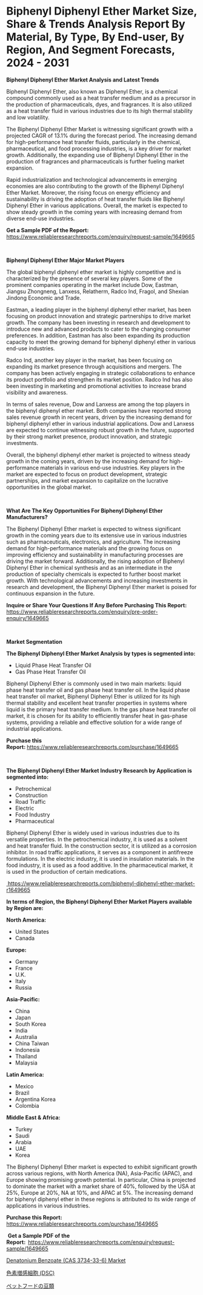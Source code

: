 <p><h1>Biphenyl Diphenyl Ether Market Size, Share & Trends Analysis Report By Material, By Type, By End-user, By Region, And Segment Forecasts, 2024 - 2031</h1></p><p><strong>Biphenyl Diphenyl Ether Market Analysis and Latest Trends</strong></p>
<p><p>Biphenyl Diphenyl Ether, also known as Diphenyl Ether, is a chemical compound commonly used as a heat transfer medium and as a precursor in the production of pharmaceuticals, dyes, and fragrances. It is also utilized as a heat transfer fluid in various industries due to its high thermal stability and low volatility.</p><p>The Biphenyl Diphenyl Ether Market is witnessing significant growth with a projected CAGR of 13.1% during the forecast period. The increasing demand for high-performance heat transfer fluids, particularly in the chemical, pharmaceutical, and food processing industries, is a key driver for market growth. Additionally, the expanding use of Biphenyl Diphenyl Ether in the production of fragrances and pharmaceuticals is further fueling market expansion.</p><p>Rapid industrialization and technological advancements in emerging economies are also contributing to the growth of the Biphenyl Diphenyl Ether Market. Moreover, the rising focus on energy efficiency and sustainability is driving the adoption of heat transfer fluids like Biphenyl Diphenyl Ether in various applications. Overall, the market is expected to show steady growth in the coming years with increasing demand from diverse end-use industries.</p></p>
<p><strong>Get a Sample PDF of the Report:&nbsp;</strong> <a href="https://www.reliableresearchreports.com/enquiry/request-sample/1649665">https://www.reliableresearchreports.com/enquiry/request-sample/1649665</a></p>
<p>&nbsp;</p>
<p><strong>Biphenyl Diphenyl Ether Major Market Players</strong></p>
<p><p>The global biphenyl diphenyl ether market is highly competitive and is characterized by the presence of several key players. Some of the prominent companies operating in the market include Dow, Eastman, Jiangsu Zhongneng, Lanxess, Relatherm, Radco Ind, Fragol, and Shexian Jindong Economic and Trade.</p><p>Eastman, a leading player in the biphenyl diphenyl ether market, has been focusing on product innovation and strategic partnerships to drive market growth. The company has been investing in research and development to introduce new and advanced products to cater to the changing consumer preferences. In addition, Eastman has also been expanding its production capacity to meet the growing demand for biphenyl diphenyl ether in various end-use industries.</p><p>Radco Ind, another key player in the market, has been focusing on expanding its market presence through acquisitions and mergers. The company has been actively engaging in strategic collaborations to enhance its product portfolio and strengthen its market position. Radco Ind has also been investing in marketing and promotional activities to increase brand visibility and awareness.</p><p>In terms of sales revenue, Dow and Lanxess are among the top players in the biphenyl diphenyl ether market. Both companies have reported strong sales revenue growth in recent years, driven by the increasing demand for biphenyl diphenyl ether in various industrial applications. Dow and Lanxess are expected to continue witnessing robust growth in the future, supported by their strong market presence, product innovation, and strategic investments.</p><p>Overall, the biphenyl diphenyl ether market is projected to witness steady growth in the coming years, driven by the increasing demand for high-performance materials in various end-use industries. Key players in the market are expected to focus on product development, strategic partnerships, and market expansion to capitalize on the lucrative opportunities in the global market.</p></p>
<p>&nbsp;</p>
<p><strong>What Are The Key Opportunities For Biphenyl Diphenyl Ether Manufacturers?</strong></p>
<p><p>The Biphenyl Diphenyl Ether market is expected to witness significant growth in the coming years due to its extensive use in various industries such as pharmaceuticals, electronics, and agriculture. The increasing demand for high-performance materials and the growing focus on improving efficiency and sustainability in manufacturing processes are driving the market forward. Additionally, the rising adoption of Biphenyl Diphenyl Ether in chemical synthesis and as an intermediate in the production of specialty chemicals is expected to further boost market growth. With technological advancements and increasing investments in research and development, the Biphenyl Diphenyl Ether market is poised for continuous expansion in the future.</p></p>
<p><strong>Inquire or Share Your Questions If Any Before Purchasing This Report:</strong> <a href="https://www.reliableresearchreports.com/enquiry/pre-order-enquiry/1649665">https://www.reliableresearchreports.com/enquiry/pre-order-enquiry/1649665</a></p>
<p>&nbsp;</p>
<p><strong>Market Segmentation</strong></p>
<p><strong>The Biphenyl Diphenyl Ether Market Analysis by types is segmented into:</strong></p>
<p><ul><li>Liquid Phase Heat Transfer Oil</li><li>Gas Phase Heat Transfer Oil</li></ul></p>
<p><p>Biphenyl Diphenyl Ether is commonly used in two main markets: liquid phase heat transfer oil and gas phase heat transfer oil. In the liquid phase heat transfer oil market, Biphenyl Diphenyl Ether is utilized for its high thermal stability and excellent heat transfer properties in systems where liquid is the primary heat transfer medium. In the gas phase heat transfer oil market, it is chosen for its ability to efficiently transfer heat in gas-phase systems, providing a reliable and effective solution for a wide range of industrial applications.</p></p>
<p><strong>Purchase this Report:&nbsp;</strong><a href="https://www.reliableresearchreports.com/purchase/1649665">https://www.reliableresearchreports.com/purchase/1649665</a></p>
<p>&nbsp;</p>
<p><strong>The Biphenyl Diphenyl Ether Market Industry Research by Application is segmented into:</strong></p>
<p><ul><li>Petrochemical</li><li>Construction</li><li>Road Traffic</li><li>Electric</li><li>Food Industry</li><li>Pharmaceutical</li></ul></p>
<p><p>Biphenyl Diphenyl Ether is widely used in various industries due to its versatile properties. In the petrochemical industry, it is used as a solvent and heat transfer fluid. In the construction sector, it is utilized as a corrosion inhibitor. In road traffic applications, it serves as a component in antifreeze formulations. In the electric industry, it is used in insulation materials. In the food industry, it is used as a food additive. In the pharmaceutical market, it is used in the production of certain medications.</p></p>
<p><a href="https://www.reliableresearchreports.com/biphenyl-diphenyl-ether-market-r1649665">&nbsp;https://www.reliableresearchreports.com/biphenyl-diphenyl-ether-market-r1649665</a></p>
<p><strong>In terms of Region, the Biphenyl Diphenyl Ether Market Players available by Region are:</strong></p>
<p>
    <p> <strong> North America: </strong>
        <ul>
            <li>United States</li>
            <li>Canada</li>
        </ul>
        </p> 
    <p> <strong> Europe: </strong>
        <ul>
            <li>Germany</li>
            <li>France</li>
            <li>U.K.</li>
            <li>Italy</li>
            <li>Russia</li>
        </ul>
        </p> 
    <p> <strong> Asia-Pacific: </strong>
        <ul>
            <li>China</li>
            <li>Japan</li>
            <li>South Korea</li>
            <li>India</li>
            <li>Australia</li>
            <li>China Taiwan</li>
            <li>Indonesia</li>
            <li>Thailand</li>
            <li>Malaysia</li>
        </ul>
        </p> 
    <p> <strong> Latin America: </strong>
        <ul>
            <li>Mexico</li>
            <li>Brazil</li>
            <li>Argentina Korea</li>
            <li>Colombia</li>
        </ul>
        </p> 
    <p> <strong> Middle East & Africa: </strong>
        <ul>
            <li>Turkey</li>
            <li>Saudi</li>
            <li>Arabia</li>
            <li>UAE</li>
            <li>Korea</li>
        </ul>
    </p>
    </p>
<p><p>The Biphenyl Diphenyl Ether market is expected to exhibit significant growth across various regions, with North America (NA), Asia-Pacific (APAC), and Europe showing promising growth potential. In particular, China is projected to dominate the market with a market share of 40%, followed by the USA at 25%, Europe at 20%, NA at 10%, and APAC at 5%. The increasing demand for biphenyl diphenyl ether in these regions is attributed to its wide range of applications in various industries.</p></p>
<p><strong>Purchase this Report: </strong><a href="https://www.reliableresearchreports.com/purchase/1649665">https://www.reliableresearchreports.com/purchase/1649665</a></p>
<p>&nbsp;<strong>Get a Sample PDF of the Report:&nbsp;&nbsp;</strong><a href="https://www.reliableresearchreports.com/enquiry/request-sample/1649665">https://www.reliableresearchreports.com/enquiry/request-sample/1649665</a></p>
<p><strong></strong></p>
<p><p><a href="https://view.publitas.com/reportprime-1/denatonium-benzoate-cas-3734-33-6-market-emerging-trends-and-future-prospects-for-period-from-2024-to-2031/">Denatonium Benzoate (CAS 3734-33-6) Market</a></p><p><a href="https://github.com/kegley4963/Market-Research-Report-List-1/blob/main/9117714109325.md">色素増感細胞 (DSC)</a></p><p><a href="https://github.com/LuzHills1972/Market-Research-Report-List-1/blob/main/9709588109326.md">ペットフードの豆類</a></p></p>